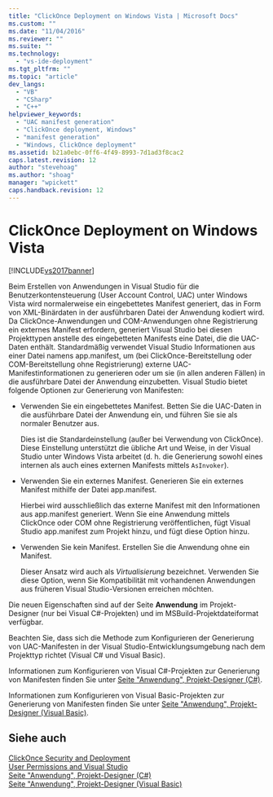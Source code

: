 ```yaml
---
title: "ClickOnce Deployment on Windows Vista | Microsoft Docs"
ms.custom: ""
ms.date: "11/04/2016"
ms.reviewer: ""
ms.suite: ""
ms.technology: 
  - "vs-ide-deployment"
ms.tgt_pltfrm: ""
ms.topic: "article"
dev_langs: 
  - "VB"
  - "CSharp"
  - "C++"
helpviewer_keywords: 
  - "UAC manifest generation"
  - "ClickOnce deployment, Windows"
  - "manifest generation"
  - "Windows, ClickOnce deployment"
ms.assetid: b21a0ebc-0ff6-4f49-8993-7d1ad3f8cac2
caps.latest.revision: 12
author: "stevehoag"
ms.author: "shoag"
manager: "wpickett"
caps.handback.revision: 12
---
```

# ClickOnce Deployment on Windows Vista
[!INCLUDE[vs2017banner](../code-quality/includes/vs2017banner.md)]

Beim Erstellen von Anwendungen in Visual Studio für die Benutzerkontensteuerung \(User Account Control, UAC\) unter Windows Vista wird normalerweise ein eingebettetes Manifest generiert, das in Form von XML\-Binärdaten in der ausführbaren Datei der Anwendung kodiert wird.  Da ClickOnce\-Anwendungen und COM\-Anwendungen ohne Registrierung ein externes Manifest erfordern, generiert Visual Studio bei diesen Projekttypen anstelle des eingebetteten Manifests eine Datei, die die UAC\-Daten enthält.  Standardmäßig verwendet Visual Studio Informationen aus einer Datei namens app.manifest, um \(bei ClickOnce\-Bereitstellung oder COM\-Bereitstellung ohne Registrierung\) externe UAC\-Manifestinformationen zu generieren oder um sie \(in allen anderen Fällen\) in die ausführbare Datei der Anwendung einzubetten.  Visual Studio bietet folgende Optionen zur Generierung von Manifesten:  
  
-   Verwenden Sie ein eingebettetes Manifest.  Betten Sie die UAC\-Daten in die ausführbare Datei der Anwendung ein, und führen Sie sie als normaler Benutzer aus.  
  
     Dies ist die Standardeinstellung \(außer bei Verwendung von ClickOnce\).  Diese Einstellung unterstützt die übliche Art und Weise, in der Visual Studio unter Windows Vista arbeitet \(d. h. die Generierung sowohl eines internen als auch eines externen Manifests mittels `AsInvoker`\).  
  
-   Verwenden Sie ein externes Manifest.  Generieren Sie ein externes Manifest mithilfe der Datei app.manifest.  
  
     Hierbei wird ausschließlich das externe Manifest mit den Informationen aus app.manifest generiert.  Wenn Sie eine Anwendung mittels ClickOnce oder COM ohne Registrierung veröffentlichen, fügt Visual Studio app.manifest zum Projekt hinzu, und fügt diese Option hinzu.  
  
-   Verwenden Sie kein Manifest.  Erstellen Sie die Anwendung ohne ein Manifest.  
  
     Dieser Ansatz wird auch als *Virtualisierung* bezeichnet.  Verwenden Sie diese Option, wenn Sie Kompatibilität mit vorhandenen Anwendungen aus früheren Visual Studio\-Versionen erreichen möchten.  
  
 Die neuen Eigenschaften sind auf der Seite **Anwendung** im Projekt\-Designer \(nur bei Visual C\#\-Projekten\) und im MSBuild\-Projektdateiformat verfügbar.  
  
 Beachten Sie, dass sich die Methode zum Konfigurieren der Generierung von UAC\-Manifesten in der Visual Studio\-Entwicklungsumgebung nach dem Projekttyp richtet \(Visual C\# und Visual Basic\).  
  
 Informationen zum Konfigurieren von Visual C\#\-Projekten zur Generierung von Manifesten finden Sie unter [Seite "Anwendung", Projekt\-Designer \(C\#\)](../ide/reference/application-page-project-designer-csharp.md).  
  
 Informationen zum Konfigurieren von Visual Basic\-Projekten zur Generierung von Manifesten finden Sie unter [Seite "Anwendung", Projekt\-Designer \(Visual Basic\)](../ide/reference/application-page-project-designer-visual-basic.md).  
  
## Siehe auch  
 [ClickOnce Security and Deployment](../deployment/clickonce-security-and-deployment.md)   
 [User Permissions and Visual Studio](http://msdn.microsoft.com/de-de/d5c55084-1e7b-4b61-b478-137db01c0fc0)   
 [Seite "Anwendung", Projekt\-Designer \(C\#\)](../ide/reference/application-page-project-designer-csharp.md)   
 [Seite "Anwendung", Projekt\-Designer \(Visual Basic\)](../ide/reference/application-page-project-designer-visual-basic.md)